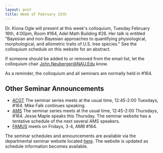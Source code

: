 ```yaml
---
layout: post
title: Week of February 15th
---
```


Dr. Kiona Ogle will present at this week's colloquium, Tuesday February 16th, 4:00pm,
Room #164, Adel Math Building #26.
Her talk is entitled "Bayesian and non-Bayesian approaches to quantifying physiological, morphological, and allometric traits of U.S. tree species."
See the colloquium schedule on this website for an abstract.

If someone should be added to or removed from the email list, 
let the colloquium chair John.Neuberger@NAU.Edu know.

As a reminder, the colloquium and all seminars are normally held in #164.

## Other Seminar Announcements ##

- [ACGT](acgtSpring2016) The seminar series meets at the usual time, 12:45-2:00 Tuesdays, #164.
     Mike Falk continues speaking.
- [AMS](amsSpring2016) The seminar series meets at the usual time, 12:45-2:00 Thursdays, #164.
	Jesse Maple speaks this Thursday.  The seminar website has a tentative schedule of the next several AMS speakers.
- [FAMUS](famusSpring2016) meets on Fridays, 3-4, AMB #164.  

The seminar schedules and announcements are available via the departmental seminar website located [here](http://naumathstat.github.io/seminars).
The website is updated as  schedule information becomes available.


